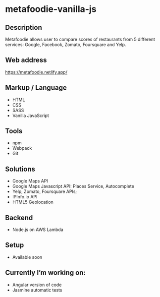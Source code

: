 # metafoodie-vanilla-js
## Description
Metafoodie allows user to compare scores of restaurants from 5 different services: Google, Facebook, Zomato, Foursquare and Yelp.

## Web address
https://metafoodie.netlify.app/

## Markup / Language
* HTML
* CSS
* SASS
* Vanilla JavaScript

## Tools
* npm
* Webpack
* Git

## Solutions
* Google Maps API
* Google Maps Javascript API: Places Service, Autocomplete
* Yelp, Zomato, Foursquare APIs; 
* IPInfo.io API
* HTML5 Geolocation

## Backend
* Node.js on AWS Lambda

## Setup
* Available soon

## Currently I’m working on:
* Angular version of code
* Jasmine automatic tests
